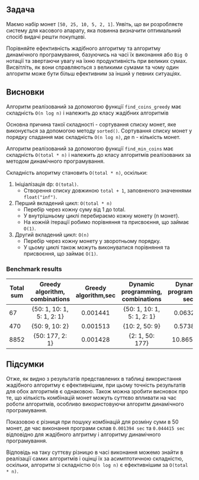 ##  Задача

Маємо набір монет `[50, 25, 10, 5, 2, 1]`. Уявіть, що ви розробляєте систему для касового апарату, яка повинна визначити оптимальний спосіб видачі решти покупцеві.

Порівняйте ефективність жадібного алгоритму та алгоритму динамічного програмування, базуючись на часі їх виконання або `Big О` нотації та звертаючи увагу на їхню продуктивність при великих сумах. Висвітліть, як вони справляються з великими сумами та чому один алгоритм може бути більш ефективним за інший у певних ситуаціях.

## Висновки

Алгоритм реалізований за допомогою функції `find_coins_greedy` має складність `O(n log n)` і належить до класу жадібних алгоритмів

Основна причина такої складності - сортування списку монет, яке виконується за допомогою методу `sorted()`. Сортування списку монет у порядку спадання має складність `O(n log n)`, де n - кількість монет.

Алгоритм реалізований за допомогою функції `find_min_coins` має складність `O(total * n)` і належить до класу алгоритмів реалізованих за методом динамічного програмування.

Складність алоритму становить `O(total * n)`, оскільки:

1. Ініціалізація dp: `O(total)`.
    - Створення списку довжиною `total + 1`, заповненого значеннями `float("inf")`.
2. Перший вкладений цикл: `O(total * n)`
    - Перебір через кожну суму від 1 до total.
    - У внутрішньому циклі перебираємо кожну монету (n монет).
    - На кожній ітерації робимо порівняння та присвоєння, що займає `O(1)`.
3. Другий вкладений цикл: `O(n)`
    - Перебір через кожну монету у зворотньому порядку.
    - У цьому циклі також можуть виконуватися порівняння та присвоєння, що займає `O(1)`.

### Benchmark results

| Total sum  | Greedy algorithm, combinations | Greedy algorithm,sec | Dynamic programming, combinations | Dynamic programming, sec |
|     ---    |              :-:               |         :-:          |                :-:                |             :-:          |
| 67         |   {50: 1, 10: 1, 5: 1, 2: 1}   |       0.001441       |     {50: 1, 10: 1, 5: 1, 2: 1}    |          0.063244        |
| 470        |        {50: 9, 10: 2}          |       0.001513       |          {10: 2, 50: 9}           |          0.573818        |
| 8852       |        {50: 177, 2: 1}         |       0.001428       |          {2: 1, 50: 177}          |          10.865443       |


## Підсумки

Отже, як видно з результатів представлених в таблиці використання жадібного алгоритму є ефективнішим, при цьому точність результатів для обох алгоритмів є однаковою. Також можна зробити висновок про те, що кількість комбінацій монет можуть суттєво впливати на час роботи алгоритмів, особливо використовуючи алгоритм динамічного програмування.

Показовою є різниця при пошуку комбінацій для розміну суми в 50 монет, де час виконання програми склав `0.001394 sec` та `0.044415 sec` відповідно для жадібного алгритму і алгоритму динамічного програмування.

Відповідь на таку суттєву різницю в часі виконання можемо знайти в реалізації самих алгоритмів і оцінці їх за асимптотичною складністю, оскільки, алгоритм зі складністю `O(n log n)` є ефективнішим за `O(total * n)`. 